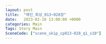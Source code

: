 ```yaml
---
layout: post
title:  "메인_회상_013~028장"
date:   2023-02-16 13:00:00 +0000
categories: Main
Tags: Story Main
SceneCode: ["scene_skip_cp013-028_q1_s10"]
---
```


